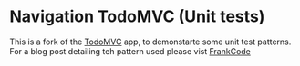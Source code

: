 # Navigation TodoMVC (Unit tests)

This is a fork of the [TodoMVC](https://github.com/tastejs/todomvc) app, to demonstarte some unit test patterns. For a blog post detailing teh pattern used please vist [FrankCode](http://frankcode.net)
